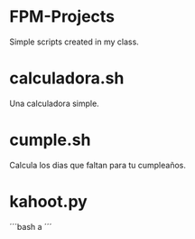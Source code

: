 # FPM-Projects
Simple scripts created in my class.

# calculadora.sh
Una calculadora simple.

# cumple.sh
Calcula los dias que faltan para tu cumpleaños.

# kahoot.py
´´´bash
a
´´´

